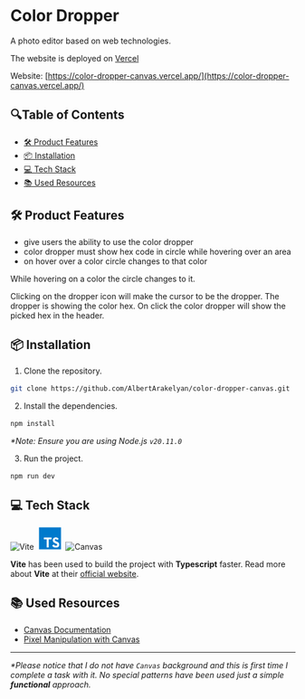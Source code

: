 # Color Dropper
A photo editor based on web technologies.

The website is deployed on [Vercel](https://vercel.com/)

Website: [https://color-dropper-canvas.vercel.app/](https://color-dropper-canvas.vercel.app/)

## 🔍Table of Contents
- [🛠 Product Features](#-product-features)
- [📦 Installation](#-installation)
- [💻 Tech Stack](#-tech-stack)
- [📚 Used Resources](#-used-resources)

## 🛠 Product Features
- give users the ability to use the color dropper
- color dropper must show hex code in circle while hovering over an area
- on hover over a color circle changes to that color

While hovering on a color the circle changes to it.

Clicking on the dropper icon will make the
cursor to be the dropper. The dropper is showing the color hex. On click the color dropper will
show the picked hex in the header.

## 📦 Installation
1. Clone the repository.
```bash
git clone https://github.com/AlbertArakelyan/color-dropper-canvas.git
```
2. Install the dependencies.
```bash
npm install
```
_*Note: Ensure you are using Node.js `v20.11.0`_

3. Run the project.
```bash
npm run dev
```

## 💻 Tech Stack
<div>
    <img src="https://upload.wikimedia.org/wikipedia/commons/f/f1/Vitejs-logo.svg" title="Vite" alt="Vite" width="40" height="40"/>&nbsp;
    <img src="https://raw.githubusercontent.com/devicons/devicon/55609aa5bd817ff167afce0d965585c92040787a/icons/typescript/typescript-original.svg" title="Typescript" alt="Typescript" width="40" height="40"/>&nbsp;
    <img src="https://raw.githubusercontent.com/gist/fromaline/f6a7b114028d7f358c035ac2a15b203c/raw/91fa3a16ee603df91507e0b6c3d1b84bc9d6ff24/html5_canvas_logo_dark.svg" title="Canvas" alt="Canvas" width="40" height="40"/>&nbsp;
</div>

**Vite** has been used to build the project with **Typescript** faster.
Read more about **Vite** at their [official website](https://vitejs.dev/).

## 📚 Used Resources
- [Canvas Documentation](https://developer.mozilla.org/en-US/docs/Web/API/Canvas_API)
- [Pixel Manipulation with Canvas](https://developer.mozilla.org/en-US/docs/Web/API/Canvas_API/Tutorial/Pixel_manipulation_with_canvas)

---

_*Please notice that I do not have `Canvas` background and this is first time I complete a task with it. No special patterns have been used just a simple **functional** approach._